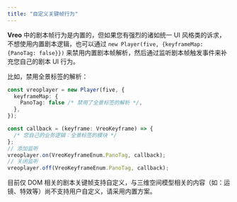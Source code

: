 ```yaml
---
title: "自定义关键帧行为"
---
```


**Vreo** 中的剧本帧行为是内置的，但如果您有强烈的诸如统一 UI 风格类的诉求，不想使用内置剧本逻辑，也可以通过 `new Player(five, {keyframeMap: {PanoTag: false}})` 来禁用内置剧本帧解析，然后通过监听剧本帧触发事件来补充您自己的剧本 UI 行为。

比如，禁用全景标签的解析：

```ts
const vreoplayer = new Player(five, {
  keyframeMap: {
    PanoTag: false /* 禁用了全景标签的解析 */,
  },
});

const callback = (keyframe: VreoKeyframe) => {
  /* 您自己的业务逻辑：全景标签的模块 */
};
// 添加监听
vreoplayer.on(VreoKeyframeEnum.PanoTag, callback);
// 关闭监听
vreoplayer.off(VreoKeyframeEnum.PanoTag, callback);
```

目前仅 DOM 相关的剧本关键帧支持自定义，与三维空间模型相关的内容（如：运镜、特效等）尚不支持用户自定义，请采用内置方案。
